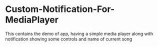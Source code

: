 # Custom-Notification-For-MediaPlayer
This contains the demo of app, having a simple media player along with notification showing some controls and name of current song
